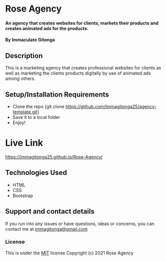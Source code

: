 # Rose Agency
#### An agency that creates websites for clients, markets their products and creates animated ads for the products.
#### By Immaculate Gitonga
## Description
This is a marketing agency that creates professional websites for clients as well as marketing the clients products digitally by use of animated ads among others.
## Setup/Installation Requirements
* Clone the repo {git clone https://github.com/Immagitonga25/agency-template.git}
* Save it to a local folder
* Enjoy!
# Live Link
https://immagitonga25.github.io/Rose-Agency/
## Technologies Used
* HTML
* CSS
* Bootstrap
## Support and contact details
If you run into any issues or have questions, ideas or concerns, you can contact me at immagitonga@gmail.com
### License
This is under the [MIT](license) license
Copyright (c) 2021 Rose Agency